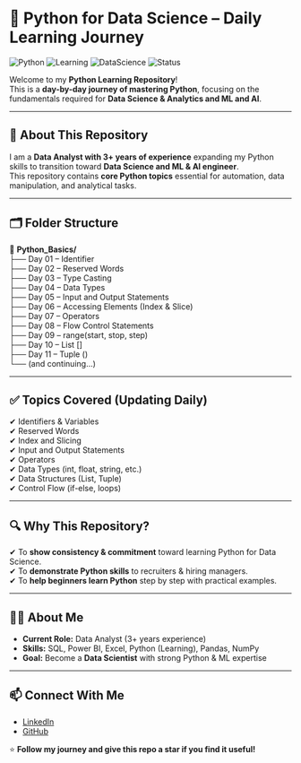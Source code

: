 # 🚀 Python for Data Science – Daily Learning Journey  

![Python](https://img.shields.io/badge/Python-3.x-blue?logo=python)
![Learning](https://img.shields.io/badge/Learning-Daily-green)
![DataScience](https://img.shields.io/badge/DataScience-Path-orange)
![Status](https://img.shields.io/badge/Status-In%20Progress-yellow)

Welcome to my **Python Learning Repository**!  
This is a **day-by-day journey of mastering Python**, focusing on the fundamentals required for **Data Science & Analytics and ML and AI**.  

---

## 📌 About This Repository  
I am a **Data Analyst with 3+ years of experience** expanding my Python skills to transition toward **Data Science and ML & AI engineer**.  
This repository contains **core Python topics** essential for automation, data manipulation, and analytical tasks.  

---

## 🗂 Folder Structure  

📁 **Python_Basics/**  
├── Day 01 – Identifier  
├── Day 02 – Reserved Words  
├── Day 03 – Type Casting  
├── Day 04 – Data Types  
├── Day 05 – Input and Output Statements  
├── Day 06 – Accessing Elements (Index & Slice)  
├── Day 07 – Operators  
├── Day 08 – Flow Control Statements  
├── Day 09 – range(start, stop, step)  
├── Day 10 – List []  
├── Day 11 – Tuple ()  
└── (and continuing...)  
 

---

## ✅ Topics Covered (Updating Daily)  
✔ Identifiers & Variables  
✔ Reserved Words  
✔ Index and Slicing  
✔ Input and Output Statements  
✔ Operators  
✔ Data Types (int, float, string, etc.)  
✔ Data Structures (List, Tuple)  
✔ Control Flow (if-else, loops)  
 
---

## 🔍 Why This Repository?  
✔ To **show consistency & commitment** toward learning Python for Data Science.  
✔ To **demonstrate Python skills** to recruiters & hiring managers.  
✔ To **help beginners learn Python** step by step with practical examples.  

---

## 👨‍💻 About Me  
- **Current Role:** Data Analyst (3+ years experience)  
- **Skills:** SQL, Power BI, Excel, Python (Learning), Pandas, NumPy  
- **Goal:** Become a **Data Scientist** with strong Python & ML expertise  

---

## 📫 Connect With Me  
- [LinkedIn](www.linkedin.com/in/cashok-reddy)  
- [GitHub](https://github.com/ashokreddy304)  

⭐ **Follow my journey and give this repo a star if you find it useful!**  
